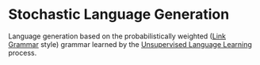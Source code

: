 Stochastic Language Generation
==============================

Language generation based on the probabilistically weighted ([Link Grammar](https://github.com/opencog/link-grammar) style) grammar learned by the [Unsupervised Language Learning](https://github.com/opencog/opencog/tree/master/opencog/nlp/learn) process.
